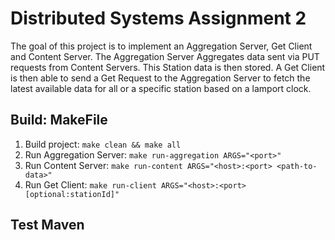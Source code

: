 # Distributed Systems Assignment 2
The goal of this project is to implement 
an Aggregation Server, Get Client and Content Server.
The Aggregation Server Aggregates data sent via PUT
requests from Content Servers. This Station data is then stored.
A Get Client is then able to send a Get Request to the Aggregation 
Server to fetch the latest available data for all or a specific station
based on a lamport clock.

## Build: MakeFile
1. Build project:
``
make clean && make all
``
2. Run Aggregation Server:
``
make run-aggregation ARGS="<port>"
``
3. Run Content Server:
``
make run-content ARGS="<host>:<port> <path-to-data>"
``
4. Run Get Client:
``
make run-client ARGS="<host>:<port> [optional:stationId]"
``

## Test Maven
